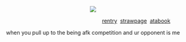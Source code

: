 
<p align="center">
<img src="https://github.com/user-attachments/assets/662dcd7a-ff96-4a5e-93e7-4257ebe41e91" />
</p>









‎ ‎ ‎ ‎ ‎ ‎ ‎ ‎ ‎ ‎ ‎ ‎ ‎ ‎ ‎ ‎ ‎ ‎ ‎ ‎ ‎ ‎ ‎ ‎ ‎ ‎ ‎ ‎ ‎ ‎ ‎ ‎ ‎ ‎ ‎ ‎ ‎ ‎ ‎ ‎ ‎ ‎ ‎ ‎ ‎ ‎ ‎ ‎ ‎ ‎ ‎ ‎ ‎ ‎ ‎ ‎ ‎ ‎ ‎ ‎ ‎ ‎ ‎ ‎ ‎ ‎ ‎ ‎ ‎ ‎ ‎  ‎ ‎ ‎ ‎ ‎ ‎ ‎ ‎ ‎‎ ‎ ‎ ‎ ‎‎ ‎ ‎  ‎ ‎ ‎‎ ‎‎ ‎‎ ‎ ‎ ‎ [rentry](https://rentry.co/heartpendant) ‎‎ ‎[strawpage](https://q84s.straw.page/) ‎ ‎‎[atabook](https://emari.atabook.org/)
<p align="center">
when you pull up to the being afk competition and ur opponent is me 
</p>





